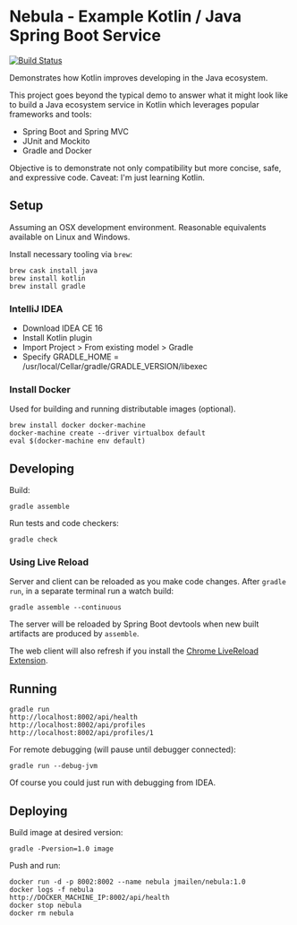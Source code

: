 # Nebula - Example Kotlin / Java Spring Boot Service

[![Build Status](https://travis-ci.org/jeremymailen/nebula.svg?branch=master)](https://travis-ci.org/jeremymailen/nebula)

Demonstrates how Kotlin improves developing in the Java ecosystem.

This project goes beyond the typical demo to answer what it might look like to build a Java ecosystem service in Kotlin which leverages popular frameworks and tools:
- Spring Boot and Spring MVC
- JUnit and Mockito
- Gradle and Docker

Objective is to demonstrate not only compatibility but more concise, safe, and expressive code. Caveat: I'm just learning Kotlin.

## Setup

Assuming an OSX development environment. Reasonable equivalents available on Linux and Windows.

Install necessary tooling via `brew`:

    brew cask install java
    brew install kotlin
    brew install gradle

### IntelliJ IDEA

- Download IDEA CE 16
- Install Kotlin plugin
- Import Project > From existing model > Gradle
- Specify GRADLE_HOME = /usr/local/Cellar/gradle/GRADLE_VERSION/libexec

### Install Docker

Used for building and running distributable images (optional).

    brew install docker docker-machine
    docker-machine create --driver virtualbox default
    eval $(docker-machine env default)

## Developing

Build:

    gradle assemble

Run tests and code checkers:

    gradle check

### Using Live Reload

Server and client can be reloaded as you make code changes. After `gradle run`, in a separate terminal run a watch build:

    gradle assemble --continuous

The server will be reloaded by Spring Boot devtools when new built artifacts are produced by `assemble`.

The web client will also refresh if you install the [Chrome LiveReload Extension](https://chrome.google.com/webstore/search/livereload?hl=en).

## Running

    gradle run
    http://localhost:8002/api/health
    http://localhost:8002/api/profiles
    http://localhost:8002/api/profiles/1

For remote debugging (will pause until debugger connected):

    gradle run --debug-jvm

Of course you could just run with debugging from IDEA.

## Deploying

Build image at desired version:

    gradle -Pversion=1.0 image

Push and run:

    docker run -d -p 8002:8002 --name nebula jmailen/nebula:1.0
    docker logs -f nebula
    http://DOCKER_MACHINE_IP:8002/api/health
    docker stop nebula
    docker rm nebula
